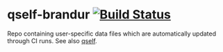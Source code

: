 # qself-brandur [![Build Status](https://github.com/brandur/qself/workflows/qself-brandur%20CI/badge.svg)](https://github.com/brandur/qself-brandur/actions)

Repo containing user-specific data files which are automatically updated through CI runs. See also [qself](https://github.com/brandur/qself).

